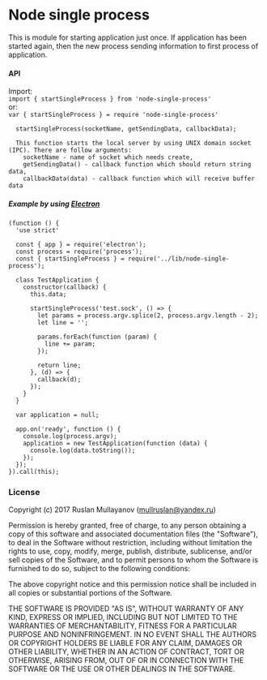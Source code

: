 # Node single process
This is module for starting application just once. If application has been started again, then the new process sending information to first process of application.

#### API

  Import:  
    `import { startSingleProcess } from 'node-single-process'`  
  or:  
    `var { startSingleProcess } = require 'node-single-process'`

```
  startSingleProcess(socketName, getSendingData, callbackData);

  This function starts the local server by using UNIX domain socket (IPC). There are follow arguments:
    socketName - name of socket which needs create,
    getSendingData() - callback function which should return string data,
    callbackData(data) - callback function which will receive buffer data

```
##### Example by using [Electron](https://electron.atom.io/ "Site")
```
(function () {
  'use strict'

  const { app } = require('electron');
  const process = require('process');
  const { startSingleProcess } = require('../lib/node-single-process');

  class TestApplication {
    constructor(callback) {
      this.data;

      startSingleProcess('test.sock', () => {
        let params = process.argv.splice(2, process.argv.length - 2);
        let line = '';

        params.forEach(function (param) {
          line += param;
        });

        return line;
      }, (d) => {
        callback(d);
      });
    }
  }

  var application = null;

  app.on('ready', function () {
    console.log(process.argv);
    application = new TestApplication(function (data) {
      console.log(data.toString());
    });
  });
}).call(this);
```

### License
Copyright (c) 2017 Ruslan Mullayanov (<mullruslan@yandex.ru>)

Permission is hereby granted, free of charge, to any person obtaining a copy of this software and associated documentation files (the "Software"), to deal in the Software without restriction, including without limitation the rights to use, copy, modify, merge, publish, distribute, sublicense, and/or sell copies of the Software, and to permit persons to whom the Software is furnished to do so, subject to the following conditions:

The above copyright notice and this permission notice shall be included in all copies or substantial portions of the Software.

THE SOFTWARE IS PROVIDED "AS IS", WITHOUT WARRANTY OF ANY KIND, EXPRESS OR IMPLIED, INCLUDING BUT NOT LIMITED TO THE WARRANTIES OF MERCHANTABILITY, FITNESS FOR A PARTICULAR PURPOSE AND NONINFRINGEMENT. IN NO EVENT SHALL THE AUTHORS OR COPYRIGHT HOLDERS BE LIABLE FOR ANY CLAIM, DAMAGES OR OTHER LIABILITY, WHETHER IN AN ACTION OF CONTRACT, TORT OR OTHERWISE, ARISING FROM, OUT OF OR IN CONNECTION WITH THE SOFTWARE OR THE USE OR OTHER DEALINGS IN THE SOFTWARE.
